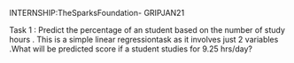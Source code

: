 INTERNSHIP:TheSparksFoundation- GRIPJAN21

Task 1 : Predict the percentage of an student based on the number of study hours . This is a simple linear regressiontask as it involves just 2 variables .What will be predicted score if a student studies for 9.25 hrs/day?
